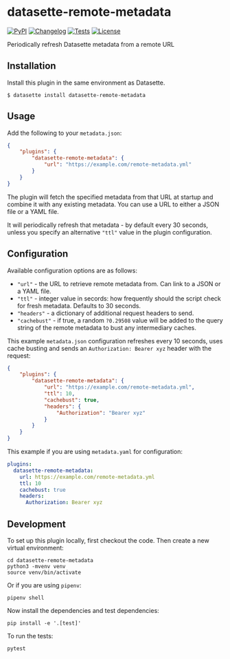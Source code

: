 # datasette-remote-metadata

[![PyPI](https://img.shields.io/pypi/v/datasette-remote-metadata.svg)](https://pypi.org/project/datasette-remote-metadata/)
[![Changelog](https://img.shields.io/github/v/release/simonw/datasette-remote-metadata?include_prereleases&label=changelog)](https://github.com/simonw/datasette-remote-metadata/releases)
[![Tests](https://github.com/simonw/datasette-remote-metadata/workflows/Test/badge.svg)](https://github.com/simonw/datasette-remote-metadata/actions?query=workflow%3ATest)
[![License](https://img.shields.io/badge/license-Apache%202.0-blue.svg)](https://github.com/simonw/datasette-remote-metadata/blob/main/LICENSE)

Periodically refresh Datasette metadata from a remote URL

## Installation

Install this plugin in the same environment as Datasette.

    $ datasette install datasette-remote-metadata

## Usage

Add the following to your `metadata.json`:

```json
{
    "plugins": {
        "datasette-remote-metadata": {
            "url": "https://example.com/remote-metadata.yml"
        }
    }
}
```
The plugin will fetch the specified metadata  from that URL at startup and combine it with any existing metadata. You can use a URL to either a JSON file or a YAML file.

It will periodically refresh that metadata - by default every 30 seconds, unless you specify an alternative `"ttl"` value in the plugin configuration.

## Configuration

Available configuration options are as follows:

- `"url"` - the URL to retrieve remote metadata from. Can link to a JSON or a YAML file.
- `"ttl"` - integer value in secords: how frequently should the script check for fresh metadata. Defaults to 30 seconds.
- `"headers"` - a dictionary of additional request headers to send.
- `"cachebust"` - if true, a random `?0.29508` value will be added to the query string of the remote metadata to bust any intermediary caches.

This example `metadata.json` configuration refreshes every 10 seconds, uses cache busting and sends an `Authorization: Bearer xyz` header with the request:

```json
{
    "plugins": {
        "datasette-remote-metadata": {
            "url": "https://example.com/remote-metadata.yml",
            "ttl": 10,
            "cachebust": true,
            "headers": {
                "Authorization": "Bearer xyz"
            }
        }
    }
}
```
This example if you are using `metadata.yaml` for configuration:
```yaml
plugins:
  datasette-remote-metadata:
    url: https://example.com/remote-metadata.yml
    ttl: 10
    cachebust: true
    headers:
      Authorization: Bearer xyz
```

## Development

To set up this plugin locally, first checkout the code. Then create a new virtual environment:

    cd datasette-remote-metadata
    python3 -mvenv venv
    source venv/bin/activate

Or if you are using `pipenv`:

    pipenv shell

Now install the dependencies and test dependencies:

    pip install -e '.[test]'

To run the tests:

    pytest
